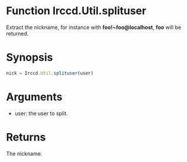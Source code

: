 # Function Irccd.Util.splituser

Extract the nickname, for instance with **foo!~foo@localhost**, **foo** will be
returned.

# Synopsis

```javascript
nick = Irccd.Util.splituser(user)
```

# Arguments

- user: the user to split.

# Returns

The nickname.
